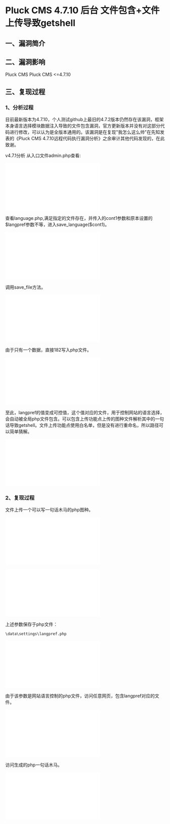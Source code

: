 Pluck CMS 4.7.10 后台 文件包含+文件上传导致getshell
===================================================

一、漏洞简介
------------

二、漏洞影响
------------

Pluck CMS Pluck CMS \<=4.7.10

三、复现过程
------------

### 1、分析过程

目前最新版本为4.7.10，个人测试github上最旧的4.7.2版本仍然存在该漏洞，框架本身语言选择模块数据注入导致的文件包含漏洞，官方更新版本并没有对这部分代码进行修改，可以认为是全版本通用的。该漏洞是在复现\"我怎么这么帅\"在先知发表的《Pluck
CMS 4.7.10远程代码执行漏洞分析》之余审计其他代码发现的，在此致谢。

v4.7.1分析 从入口文件admin.php查看:

![](./resource/PluckCMS4.7.10后台文件包含+文件上传导致getshell/media/rId25.shtml)

查看language.php,满足指定的文件存在，并传入的cont1参数和原本设置的\$langpref参数不等，进入save\_language(\$cont1)。

![](./resource/PluckCMS4.7.10后台文件包含+文件上传导致getshell/media/rId26.shtml)

调用save\_file方法。

![](./resource/PluckCMS4.7.10后台文件包含+文件上传导致getshell/media/rId27.shtml)

由于只有一个数据，直接182写入php文件。

![](./resource/PluckCMS4.7.10后台文件包含+文件上传导致getshell/media/rId28.shtml)

至此，langpref的值变成可控值，这个值对应的文件，用于控制网站的语言选择，会自动被全局php文件包含。可以包含上传功能点上传的图种文件解析其中的一句话导致getshell。文件上传功能点使用白名单，但是没有进行重命名，所以路径可以简单猜解。

![](./resource/PluckCMS4.7.10后台文件包含+文件上传导致getshell/media/rId29.shtml)

### 2、复现过程

文件上传一个可以写一句话木马的php图种。

![](./resource/PluckCMS4.7.10后台文件包含+文件上传导致getshell/media/rId31.shtml)

![](./resource/PluckCMS4.7.10后台文件包含+文件上传导致getshell/media/rId32.shtml)

上述参数保存于php文件：

    \data\settings\langpref.php

![](./resource/PluckCMS4.7.10后台文件包含+文件上传导致getshell/media/rId33.shtml)

由于该参数是网站语言控制的php文件，访问任意网页，包含langpref对应的文件。

![](./resource/PluckCMS4.7.10后台文件包含+文件上传导致getshell/media/rId34.shtml)

访问生成的php一句话木马。

![](./resource/PluckCMS4.7.10后台文件包含+文件上传导致getshell/media/rId35.shtml)
